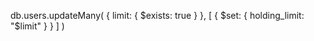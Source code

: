 db.users.updateMany(
  { limit: { $exists: true } },
  [
    {
      $set: {
        holding_limit: "$limit"
      }
    }
  ]
)




